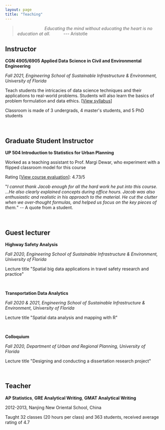 ```yaml
---
layout: page
title: "Teaching"
---
```


> &ensp;&ensp;&ensp;&ensp;&ensp;&ensp;&ensp;&ensp;&ensp;&ensp;&ensp;&ensp; *Educating the mind without educating the heart 
> is no education at all.* &ensp;&ensp;&ensp;&ensp;&ensp;          --- Aristotle


## Instructor

**CGN 4905/6905 Applied Data Science in Civil and Environmental Engineering**

*Fall 2021, Engineering School of Sustainable Infrastructure & Environment, University of Florida*

Teach students the intricacies of data science techniques and their applications to real-world problems. Students will also learn the basics of problem formulation and data ethics. [[View syllabus](https://docs.google.com/viewer?url=https://github.com/jacobyan0/jacobyan0.github.io/raw/master/OtherFiles/Applied%20data%20science_syllabus_updated.pdf)]

Classroom is made of 3 undergrads, 4 master's students, and 5 PhD students

&nbsp;
&nbsp;

## Graduate Student Instructor 

**UP 504 Introduction to Statistics for Urban Planning**

Worked as a teaching assistant to Prof. Margi Dewar, who experiment with a flipped classroom model for this course

Rating [[View course evaluation](https://docs.google.com/viewer?url=https://github.com/jacobyan0/jacobyan0.github.io/raw/master/OtherFiles/Fall2014_TeachingEvaluationReport_Yan.pdf)]: 4.73/5

"_I cannot thank Jacob enough for all the hard work he put into this course. ...He also clearly explained concepts during office hours. Jacob was also enthusiastic and realistic in his approach to the material. He cut the clutter when we over-thought formulas, and helped us focus on the key pieces of them._" -- A quote from a student.

&nbsp;
&nbsp;

## Guest lecturer

**Highway Safety Analysis**

*Fall 2020, Engineering School of Sustainable Infrastructure & Environment, University of Florida*

Lecture title "Spatial big data applications in travel safety research and practice"

&nbsp;

**Transportation Data Analytics**

*Fall 2020 & 2021, Engineering School of Sustainable Infrastructure & Environment, University of Florida*

Lecture title "Spatial data analysis and mapping with R"

&nbsp;

**Colloquium**

*Fall 2020, Department of Urban and Regional Planning, University of Florida*

Lecture title "Designing and conducting a dissertation research project"


&nbsp;
&nbsp;


## Teacher

**AP Statistics**, **GRE Analytical Writing**, **GMAT Analytical Writing**

2012-2013, Nanjing New Oriental School, China

Taught 32 classes (20 hours per class) and 363 students, received average rating of 4.7
